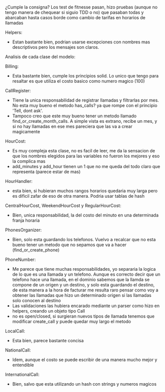 ¿Cumple la consigna?
Los test de fitnesse pasan, hizo pruebas (aunque no tengo manera de chequear si siguio TDD o no)
que pasaban todas y abarcaban hasta casos borde como cambio de tarifas en horarios de llamadas

Helpers:

  - Estan bastante bien, podrian usarse excepciones con nombres mas descriptivos pero los mensajes son claros.


Analisis de cada clase del modelo:

Billing: 
  - Esta bastante bien, cumple los principios solid. Lo unico que tengo para resaltar es que utiliza el costo basico como numero magico (100)

CallRegister:
  - Tiene la unica responsabilidad de registrar llamadas y filtrarlas por mes. No esta muy bueno el metodo has_calls? ya que rompe con el principio 'Tell, dont ask'. 
  - Tampoco creo que este muy bueno tener un metodo llamado find_or_create_month_calls. A simple vista es extrano, recibe un mes, y si no hay llamadas en ese mes pareciera que las va a crear magicamente

HourCost:
  - Es muy compleja esta clase, no es facil de leer, me da la sensacion de que los nombres elegidos para las variables no fueron los mejores y eso la complica mas
  - add_minutes y add_hour tienen un 1 que no me queda del todo claro que representa (parece estar de mas) 
   
HourHandler: 
  - esta bien, si hubieran muchos rangos horarios quedaria muy larga pero es dificil zafar de eso de otra manera. Podria usar tablas de hash

CentralHourCost, WeekendHourCost y RegularHourCost: 

  - Bien, unica responsabilidad, la del costo del minuto en una determinada franja horaria

PhonesOrganizer:

  - Bien, solo esta guardando los telefonos. Vuelvo a recalcar que no esta bueno tener un metodo que no sepamos que va a hacer (find_or_create_phone)

PhoneNumber:
  
  - Me parece que tiene muchas responsabilidades, yo separaria la logica de lo que es una llamada y un telefono. Aunque es correcto decir que un telefono hace una llamada,
   en el dominio sabemos que la llamda se compone de un origen y un destino, y solo esta guardando el destino, de esta manera a la hora de facturar me resulta raro pensar
    como voy a obtener las llamadas que hizo un determinado origen si las llamadas solo conocen al destino
  - Las validaciones las hubiera encarado mediante un parser como hizo en helpers, creando un objeto tipo Call
  - no es open/closed, si surgieran nuevos tipos de llamada tenemos que modificar create_call y puede quedar muy largo el metodo

LocalCall:

  - Esta bien, parece bastante concisa

NationalCall:

  - Idem, aunque el costo se puede escribir de una manera mucho mejor y entendible

InternationalCall:

  - Bien, salvo que esta utilizando un hash con strings y numeros magicos
